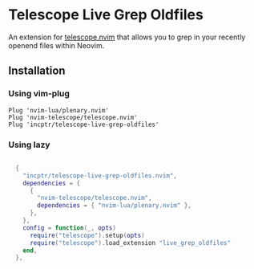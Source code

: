 # Telescope Live Grep Oldfiles

An extension for [telescope.nvim](https://github.com/nvim-telescope/telescope.nvim) that allows you to grep in your recently openend files within Neovim.


## Installation
### Using vim-plug
```vim
Plug 'nvim-lua/plenary.nvim'
Plug 'nvim-telescope/telescope.nvim'
Plug 'incptr/telescope-live-grep-oldfiles'
```

### Using lazy
```lua

  {
    "incptr/telescope-live-grep-oldfiles.nvim",
    dependencies = {
      {
        "nvim-telescope/telescope.nvim",
        dependencies = { "nvim-lua/plenary.nvim" },
      },
    },
    config = function(_, opts)
      require("telescope").setup(opts)
      require("telescope").load_extension "live_grep_oldfiles"
    end,
  },

```
